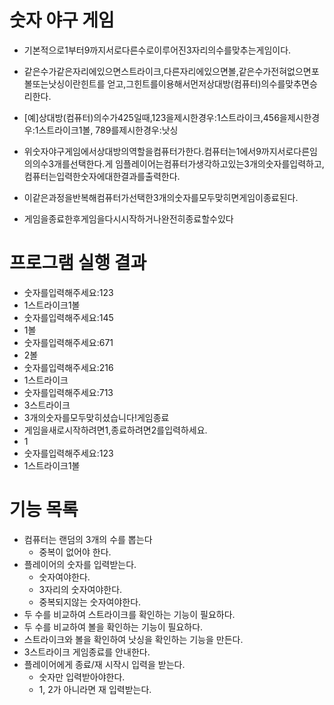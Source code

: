 # 숫자 야구 게임
+ 기본적으로1부터9까지서로다른수로이루어진3자리의수를맞추는게임이다.

+ 같은수가같은자리에있으면스트라이크,다른자리에있으면볼,같은수가전혀없으면포볼또는낫싱이란힌트를
얻고,그힌트를이용해서먼저상대방(컴퓨터)의수를맞추면승리한다.

+ [예]상대방(컴퓨터)의수가425일때,123을제시한경우:1스트라이크,456을제시한경우:1스트라이크1볼,
789를제시한경우:낫싱

+ 위숫자야구게임에서상대방의역할을컴퓨터가한다.컴퓨터는1에서9까지서로다른임의의수3개를선택한다.게
임플레이어는컴퓨터가생각하고있는3개의숫자를입력하고,컴퓨터는입력한숫자에대한결과를출력한다.

+ 이같은과정을반복해컴퓨터가선택한3개의숫자를모두맞히면게임이종료된다.

+ 게임을종료한후게임을다시시작하거나완전히종료할수있다


# 프로그램 실행 결과
- 숫자를입력해주세요:123
- 1스트라이크1볼
- 숫자를입력해주세요:145
- 1볼
- 숫자를입력해주세요:671
- 2볼
- 숫자를입력해주세요:216
- 1스트라이크
- 숫자를입력해주세요:713
- 3스트라이크
- 3개의숫자를모두맞히셨습니다!게임종료
- 게임을새로시작하려면1,종료하려면2를입력하세요.
- 1
- 숫자를입력해주세요:123
- 1스트라이크1볼


# 기능 목록
+ 컴퓨터는 랜덤의 3개의 수를 뽑는다
    + 중복이 없어야 한다.
+ 플레이어의 숫자를 입력받는다.
    + 숫자여야한다.
    + 3자리의 숫자여야한다.
    + 중복되지않는 숫자여야한다.
+ 두 수를 비교하여 스트라이크를 확인하는 기능이 필요하다.
+ 두 수를 비교하여 볼을 확인하는 기능이 필요하다.
+ 스트라이크와 볼을 확인하여 낫싱을 확인하는 기능을 만든다.
+ 3스트라이크 게임종료를 안내한다.
+ 플레이어에게 종료/재 시작시 입력을 받는다.
    + 숫자만 입력받아야한다.
    + 1, 2가 아니라면 재 입력받는다.